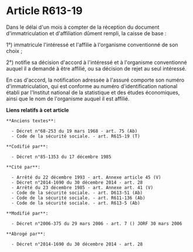 # Article R613-19

Dans le délai d'un mois à compter de la réception du document d'immatriculation et d'affiliation dûment rempli, la caisse de
base :

1°) immatricule l'intéressé et l'affilie à l'organisme conventionné de son choix ;

2°) notifie sa décision d'accord à l'intéressé et à l'organisme conventionné auquel il a demandé à être affilié, ou sa
décision de rejet au seul intéressé.

En cas d'accord, la notification adressée à l'assuré comporte son numéro d'immatriculation, qui est conforme au numéro
d'identification national établi par l'Institut national de la statistique et des études économiques, ainsi que le nom de
l'organisme auquel il est affilié.

**Liens relatifs à cet article**

	**Anciens textes**:

	  - Décret n°68-253 du 19 mars 1968 - art. 75 (Ab)
	  - Code de la sécurité sociale. - art. R615-19 (T)

	**Codifié par**:

	  - Décret n°85-1353 du 17 décembre 1985

	**Cité par**:

	  - Arrêté du 22 décembre 1993 - art. Annexe article 45 (V)
	  - Décret n°2014-1690 du 30 décembre 2014 - art. 28
	  - Arrêté du 23 décembre 1985 - art. Annexe art. 41 (V)
	  - Code de la sécurité sociale. - art. D613-51 (Ab)
	  - Code de la sécurité sociale. - art. R611-136 (Ab)
	  - Code de la sécurité sociale. - art. R613-5 (Ab)

	**Modifié par**:

	  - Décret n°2006-375 du 29 mars 2006 - art. 7 () JORF 30 mars 2006

	**Abrogé par**:

	  - Décret n°2014-1690 du 30 décembre 2014 - art. 28
